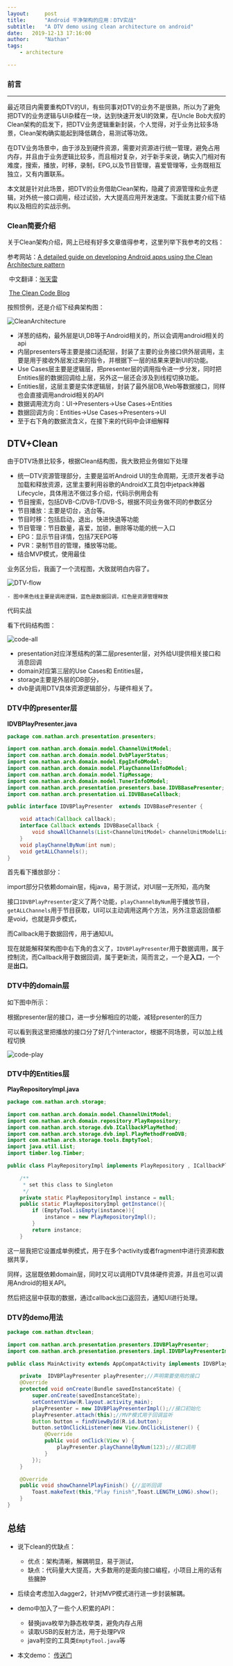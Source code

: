 ```yaml
---
layout:     post
title:      "Android 干净架构的应用：DTV实战"
subtitle:   "A DTV demo using clean architecture on android"
date:   2019-12-13 17:16:00
author:     "Nathan"
tags:
    - architecture

---
```


### 前言

---

最近项目内需要重构DTV的UI，有些同事对DTV的业务不是很熟，所以为了避免把DTV的业务逻辑与UI杂糅在一块，达到快速开发UI的效果，在Uncle Bob大叔的Clean架构的启发下，把DTV业务逻辑重新封装，个人觉得，对于业务比较多场景，Clean架构确实能起到降低耦合，易测试等功效。

在DTV业务场景中，由于涉及到硬件资源，需要对资源进行统一管理，避免占用内存，并且由于业务逻辑比较多，而且相对复杂，对于新手来说，确实入门相对有难度，搜索，播放，时移，录制，EPG,以及节目管理，喜爱管理等，业务既相互独立，又有内置联系。

本文就是针对此场景，把DTV的业务借助Clean架构，隐藏了资源管理和业务逻辑，对外统一接口调用，经过试验，大大提高应用开发速度。下面就主要介绍下结构以及相应的实战示例。

### Clean简要介绍

关于Clean架构介绍，网上已经有好多文章值得参考，这里列举下我参考的文档：

参考网站：[A detailed guide on developing Android apps using the Clean Architecture pattern](https://medium.com/@dmilicic/a-detailed-guide-on-developing-android-apps-using-the-clean-architecture-pattern-d38d71e94029)

​				中文翻译：[张天雷](https://mp.weixin.qq.com/s/B7-zqUXRl7ODN7BgFeBaLA)

​				[The Clean Code Blog](http://blog.8thlight.com/uncle-bob/2012/08/13/the-clean-architecture.html)

按照惯例，还是介绍下经典架构图：

![CleanArchitecture](/img/dtv-clean/CleanArchitecture.jpg)

 - 洋葱的结构，最外层是UI,DB等于Android相关的，所以会调用android相关的api
 - 内层presenters等主要是接口适配层，封装了主要的业务接口供外层调用，主要是用于接收外层发过来的指令，并根据下一层的结果来更新UI的功能。
 - Use Cases层主要是逻辑层，把presenter层的调用指令进一步分发，同时把Entities层的数据回调给上层，另外这一层还会涉及到线程切换功能。
 - Entities层，这层主要是实体逻辑层，封装了最外层DB,Web等数据接口，同样也会直接调用android相关的API
 - 数据调用流方向：UI->Presenters->Use Cases->Entities
 - 数据回调方向：Entities->Use Cases->Presenters->UI
 - 至于右下角的数据流含义，在接下来的代码中会详细解释

## DTV+Clean

由于DTV场景比较多，根据Clean结构图，我大致把业务做如下处理

- 统一DTV资源管理部分，主要是监听Android UI的生命周期，无须开发者手动加载和释放资源，这里主要利用谷歌的AndroidX工具包中jetpack神器Lifecycle，具体用法不做过多介绍，代码示例用会有
- 节目搜索，包括DVB-C/DVB-T/DVB-S，根据不同业务做不同的参数区分
- 节目播放：主要是切台，选台等。
- 节目时移：包括启动，退出，快进快退等功能
- 节目管理：节目数量，喜爱，加锁，删除等功能的统一入口
- EPG：显示节目详情，包括7天EPG等
- PVR：录制节目的管理，播放等功能。
- 结合MVP模式，使用最佳

业务区分后，我画了一个流程图，大致就明白内容了。

![DTV-flow](/img/dtv-clean/DTV-flow.png)

	- 图中黑色线主要是调用逻辑，蓝色是数据回调，红色是资源管理释放

代码实战

看下代码结构图：

![code-all](/img/dtv-clean/code-all.png)

- presentation对应洋葱结构的第二层presenter层，对外给UI提供相关接口和消息回调
- domain对应第三层的Use Cases和 Entities层，
- storage主要是外层的DB部分，
- dvb是调用DTV具体资源逻辑部分，与硬件相关了。

### DTV中的presenter层

**IDVBPlayPresenter.java**

```java
package com.nathan.arch.presentation.presenters;

import com.nathan.arch.domain.model.ChannelUnitModel;
import com.nathan.arch.domain.model.DvbPlayerStatus;
import com.nathan.arch.domain.model.EpgInfoDModel;
import com.nathan.arch.domain.model.PlayChannelInfoDModel;
import com.nathan.arch.domain.model.TipMessage;
import com.nathan.arch.domain.model.TunerInfoDModel;
import com.nathan.arch.presentation.presenters.base.IDVBBasePresenter;
import com.nathan.arch.presentation.ui.IDVBBaseCallback;

public interface IDVBPlayPresenter  extends IDVBBasePresenter {

    void attach(Callback callback);
    interface Callback extends IDVBBaseCallback {
        void showAllChannels(List<ChannelUnitModel> channelUnitModelList);
    }
    void playChannelByNum(int num);
    void getALLChannels();
}
```

首先看下播放部分：

import部分只依赖domain层，纯java，易于测试，对UI层一无所知，高内聚

接口`IDVBPlayPresenter`定义了两个功能，`playChannelByNum`用于播放节目，`getALLChannels`用于节目获取，UI可以主动调用这两个方法，另外注意返回值都是void，也就是异步模式，

而Callback用于数据回传，用于通知UI。

现在就能解释架构图中右下角的含义了，`IDVBPlayPresenter`用于数据调用，属于控制流，而Callback用于数据回调，属于更新流，简而言之，一个是**入口**，一个是**出口**。

### DTV中的domain层

如下图中所示：

根据presenter层的接口，进一步分解相应的功能，减轻presenter的压力

可以看到我这里把播放的接口分了好几个interactor，根据不同场景，可以加上线程切换

![code-play](/img/dtv-clean/code-play.png)

### DTV中的Entities层

**PlayRepositoryImpl.java**

```java
package com.nathan.arch.storage;

import com.nathan.arch.domain.model.ChannelUnitModel;
import com.nathan.arch.domain.repository.PlayRepository;
import com.nathan.arch.storage.dvb.ICallbackPlayMethod;
import com.nathan.arch.storage.dvb.impl.PlayMethodFromDVB;
import com.nathan.arch.storage.tools.EmptyTool;
import java.util.List;
import timber.log.Timber;

public class PlayRepositoryImpl implements PlayRepository , ICallbackPlayMethod.callback {

    /**
     * set this class to Singleton
     */
    private static PlayRepositoryImpl instance = null;
    public static PlayRepositoryImpl getInstance(){
        if (EmptyTool.isEmpty(instance)){
            instance = new PlayRepositoryImpl();
        }
        return instance;
    }
```

这一层我把它设置成单例模式，用于在多个activity或者fragment中进行资源和数据共享，

同样，这层既依赖domain层，同时又可以调用DTV具体硬件资源，并且也可以调用Android的相关API。

然后把这层中获取的数据，通过callback出口返回去，通知UI进行处理。

### DTV的demo用法

```java
package com.nathan.dtvclean;

import com.nathan.arch.presentation.presenters.IDVBPlayPresenter;
import com.nathan.arch.presentation.presenters.impl.IDVBPlayPresenterImpl;

public class MainActivity extends AppCompatActivity implements IDVBPlayPresenter.EventCallback{//监听

    private  IDVBPlayPresenter playPresenter;//声明需要使用的接口
    @Override
    protected void onCreate(Bundle savedInstanceState) {
        super.onCreate(savedInstanceState);
        setContentView(R.layout.activity_main);
        playPresenter = new IDVBPlayPresenterImpl();//接口初始化
        playPresenter.attach(this);//MVP模式用于回调监听
        Button button = findViewById(R.id.button);
        button.setOnClickListener(new View.OnClickListener() {
            @Override
            public void onClick(View v) {
                playPresenter.playChannelByNum(123);//接口调用
            }
        });
    }

    @Override
    public void showChannelPlayFinish() {//监听回调
        Toast.makeText(this,"Play finish",Toast.LENGTH_LONG).show();
    }
}
```



## 总结

 - 说下clean的优缺点：

   	- 优点：架构清晰，解耦明显，易于测试，
   - 缺点：代码量大大提高，大多数用的是面向接口编程，小项目上用的话有些臃肿

 - 后续会考虑加入dagger2，针对MVP模式进行进一步封装解耦。

 - demo中加入了一些个人积累的API：

   	- 替换java枚举为静态枚举类，避免内存占用
   - 读取USB的反射方法，用于处理PVR
   	- java判空的工具类`EmptyTool.java`等

- 本文demo： [传送门](https://github.com/Nathan-Feng/DTV-MVP-Clean-Demo)

  
